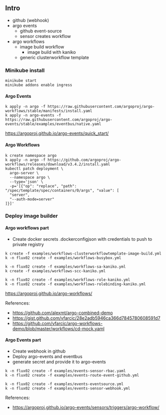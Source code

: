 ## Intro

* github (webhook)
* argo events
  * github event-source
  * sensor creates workflow
* argo workflows
  * image build workflow
    * image build with kaniko
  * generic clusterworkflow template

### Minikube install

```
minikube start
minikube addons enable ingress
```

#### Argo Events

```
k apply -n argo -f https://raw.githubusercontent.com/argoproj/argo-workflows/stable/manifests/install.yaml
k apply -n argo-events -f https://raw.githubusercontent.com/argoproj/argo-events/stable/examples/eventbus/native.yaml

```

https://argoproj.github.io/argo-events/quick_start/

#### Argo Workflows

```
k create namespace argo
k apply -n argo -f https://github.com/argoproj/argo-workflows/releases/download/v3.4.2/install.yaml
kubectl patch deployment \
  argo-server \
  --namespace argo \
  --type='json' \
  -p='[{"op": "replace", "path": "/spec/template/spec/containers/0/args", "value": [
  "server",
  "--auth-mode=server"
]}]'

```

### Deploy image builder
#### Argo workflows part

* Create docker secrets .dockerconfigjson with credentials to push to private registry

```
k create -f examples/workflows-clusterworkflowtemplate-image-build.yml
k -n flux02 create -f examples/workflows-busybox.yml

k -n flux02 create -f examples/workflows-sa-kaniko.yml
k create -f examples/workflows-scc-kaniko.yml

k -n flux02 create -f examples/workflows-role-kaniko.yml
k -n flux02 create -f examples/workflows-rolebinding-kaniko.yml

```
https://argoproj.github.io/argo-workflows/


References:
* https://github.com/alexmt/argo-combined-demo
* https://gist.github.com/vfarcic/28e2adb5946ca366d7845780608591d7
* https://github.com/vfarcic/argo-workflows-demo/blob/master/workflows/cd-mock.yaml

#### Argo Events part

* Create webhook in github
* Deploy argo-events and eventbus
* generate secret and provide it to argo-events

```
k -n flux02 create -f examples/events-sensor-rbac.yaml
k -n flux02 create -f examples/events-route-event-github.yml

k -n flux02 create -f examples/events-eventsource.yml
k -n flux02 create -f examples/events-sensor-webhook.yml
```

References:
* https://argoproj.github.io/argo-events/sensors/triggers/argo-workflow/
